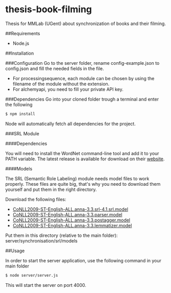 thesis-book-filming
===================

Thesis for MMLab (UGent) about synchronization of books and their filming.

##Requirements

- Node.js

##Installation

###Configuration
Go to the server folder, rename config-example.json to config.json and fill the needed fields in the file.
- For processingsequence, each module can be chosen by using the filename of the module without the extension.
- For alchemyapi, you need to fill your private API key.

###Dependencies
Go into your cloned folder trough a terminal and enter the following

``` bash
$ npm install
```

Node will automatically fetch all dependencies for the project.

###SRL Module

####Dependencies

You will need to install the WordNet command-line tool and add it to your PATH variable.
The latest release is available for download on their [website](http://wordnet.princeton.edu/wordnet/download/current-version/).

####Models

The SRL (Semantic Role Labeling) module needs model files to work properly. 
These files are quite big, that's why you need to download them yourself and put them in the right directory.

Download the following files:

- [CoNLL2009-ST-English-ALL.anna-3.3.srl-4.1.srl.model](https://mate-tools.googlecode.com/files/CoNLL2009-ST-English-ALL.anna-3.3.srl-4.1.srl.model)
- [CoNLL2009-ST-English-ALL.anna-3.3.parser.model](https://mate-tools.googlecode.com/files/CoNLL2009-ST-English-ALL.anna-3.3.parser.model)
- [CoNLL2009-ST-English-ALL.anna-3.3.postagger.model](https://mate-tools.googlecode.com/files/CoNLL2009-ST-English-ALL.anna-3.3.postagger.model)
- [CoNLL2009-ST-English-ALL.anna-3.3.lemmatizer.model](https://mate-tools.googlecode.com/files/CoNLL2009-ST-English-ALL.anna-3.3.lemmatizer.model)

Put them in this directory (relative to the main folder): server/synchronisation/srl/models

##Usage

In order to start the server application, use the following command in your main folder

``` bash
$ node server/server.js
```

This will start the server on port 4000.
